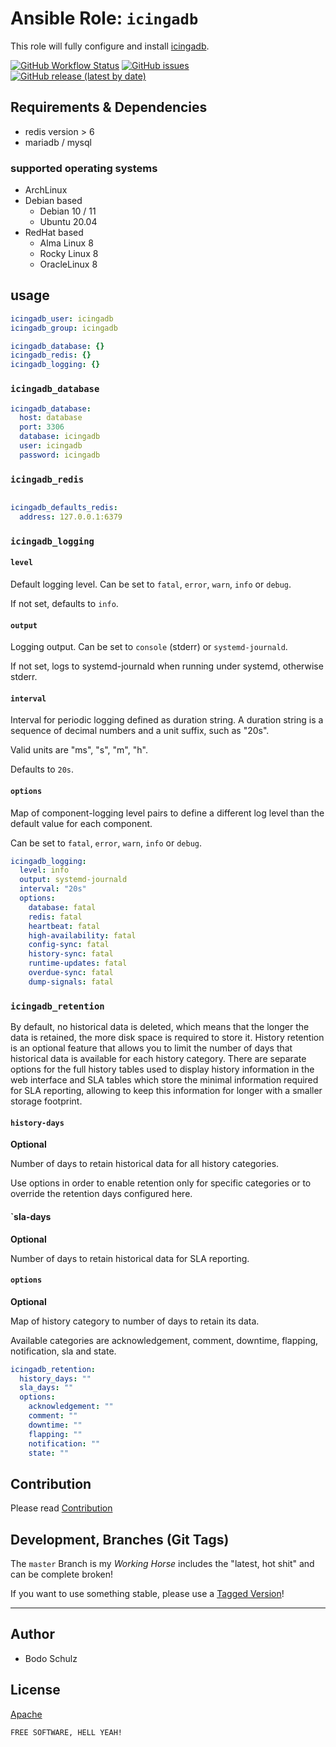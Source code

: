 
# Ansible Role:  `icingadb`

This role will fully configure and install [icingadb](https://icinga.com/docs/icinga-db).

[![GitHub Workflow Status](https://img.shields.io/github/workflow/status/bodsch/ansible-icingadb/CI)][ci]
[![GitHub issues](https://img.shields.io/github/issues/bodsch/ansible-icingadb)][issues]
[![GitHub release (latest by date)](https://img.shields.io/github/v/release/bodsch/ansible-icingadb)][releases]

[ci]: https://github.com/bodsch/ansible-icingadb/actions
[issues]: https://github.com/bodsch/ansible-icingadb/issues?q=is%3Aopen+is%3Aissue
[releases]: https://github.com/bodsch/ansible-icingadb/releases



## Requirements & Dependencies

- redis version > 6
- mariadb / mysql

### supported operating systems

* ArchLinux
* Debian based
    - Debian 10 / 11
    - Ubuntu 20.04
* RedHat based
    - Alma Linux 8
    - Rocky Linux 8
    - OracleLinux 8

## usage

```yaml
icingadb_user: icingadb
icingadb_group: icingadb

icingadb_database: {}
icingadb_redis: {}
icingadb_logging: {}
```

### `icingadb_database`

```yaml
icingadb_database:
  host: database
  port: 3306
  database: icingadb
  user: icingadb
  password: icingadb
```

### `icingadb_redis`

```yaml

icingadb_defaults_redis:
  address: 127.0.0.1:6379
```

### `icingadb_logging`

#### `level`

Default logging level. Can be set to `fatal`, `error`, `warn`, `info` or `debug`.

If not set, defaults to `info`.

#### `output`

Logging output. Can be set to `console` (stderr) or `systemd-journald`.

If not set, logs to systemd-journald when running under systemd, otherwise stderr.

#### `interval`

Interval for periodic logging defined as duration string.
A duration string is a sequence of decimal numbers and a unit suffix, such as "20s".

Valid units are "ms", "s", "m", "h".

Defaults to `20s`.

#### `options`

Map of component-logging level pairs to define a different log level than the default
value for each component.

Can be set to `fatal`, `error`, `warn`, `info` or `debug`.

```yaml
icingadb_logging:
  level: info
  output: systemd-journald
  interval: "20s"
  options:
    database: fatal
    redis: fatal
    heartbeat: fatal
    high-availability: fatal
    config-sync: fatal
    history-sync: fatal
    runtime-updates: fatal
    overdue-sync: fatal
    dump-signals: fatal
```



### `icingadb_retention`

By default, no historical data is deleted, which means that the longer the data is retained, the more disk
space is required to store it. History retention is an optional feature that allows you to limit the number
of days that historical data is available for each history category. There are separate options for the full
history tables used to display history information in the web interface and SLA tables which store the
minimal information required for SLA reporting, allowing to keep this information for longer with a smaller
storage footprint.

#### `history-days`

**Optional**

Number of days to retain historical data for all history categories.

Use options in order to enable retention only for specific categories or to override the retention days configured here.


#### `sla-days

**Optional**

Number of days to retain historical data for SLA reporting.

#### `options`

**Optional**

Map of history category to number of days to retain its data.

Available categories are acknowledgement, comment, downtime, flapping, notification, sla and state.


```yaml
icingadb_retention:
  history_days: ""
  sla_days: ""
  options:
    acknowledgement: ""
    comment: ""
    downtime: ""
    flapping: ""
    notification: ""
    state: ""
```

## Contribution

Please read [Contribution](CONTRIBUTING.md)

## Development,  Branches (Git Tags)

The `master` Branch is my *Working Horse* includes the "latest, hot shit" and can be complete broken!

If you want to use something stable, please use a [Tagged Version](https://github.com/bodsch/ansible-icingaweb2/tags)!

---

## Author

- Bodo Schulz

## License

[Apache](LICENSE)

`FREE SOFTWARE, HELL YEAH!`
